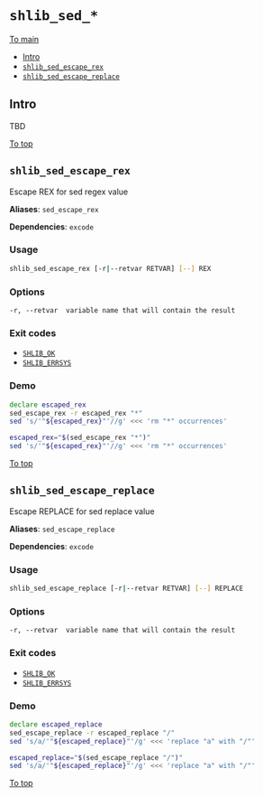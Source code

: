 # <a id="top"></a>`shlib_sed_*`

[To main](./../readme.md)

* [Intro](#intro)
* [`shlib_sed_escape_rex`](#escape-rex)
* [`shlib_sed_escape_replace`](#escape-replace)

## Intro

TBD

[To top]

## <a id="escape-rex"></a>`shlib_sed_escape_rex`

Escape REX for sed regex value

**Aliases**: `sed_escape_rex`

**Dependencies**: `excode`

### Usage

```sh
shlib_sed_escape_rex [-r|--retvar RETVAR] [--] REX
```

### Options

```
-r, --retvar  variable name that will contain the result
```

### Exit codes

* [`SHLIB_OK`](./excode.md#shlib_ok)
* [`SHLIB_ERRSYS`](./excode.md#shlib_errsys)

### Demo

```sh
declare escaped_rex
sed_escape_rex -r escaped_rex "*"
sed 's/'"${escaped_rex}"'//g' <<< 'rm "*" occurrences'

escaped_rex="$(sed_escape_rex "*")"
sed 's/'"${escaped_rex}"'//g' <<< 'rm "*" occurrences'
```

[To top]

## <a id="escape-replace"></a>`shlib_sed_escape_replace`

Escape REPLACE for sed replace value

**Aliases**: `sed_escape_replace`

**Dependencies**: `excode`

### Usage

```sh
shlib_sed_escape_replace [-r|--retvar RETVAR] [--] REPLACE
```

### Options

```
-r, --retvar  variable name that will contain the result
```

### Exit codes

* [`SHLIB_OK`](./excode.md#shlib_ok)
* [`SHLIB_ERRSYS`](./excode.md#shlib_errsys)

### Demo

```sh
declare escaped_replace
sed_escape_replace -r escaped_replace "/"
sed 's/a/'"${escaped_replace}"'/g' <<< 'replace "a" with "/"'

escaped_replace="$(sed_escape_replace "/")"
sed 's/a/'"${escaped_replace}"'/g' <<< 'replace "a" with "/"'
```

[To top]

[To top]: #top
